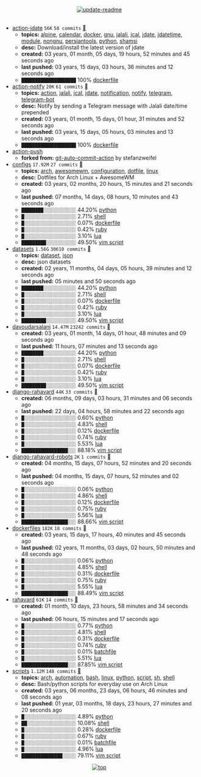 <div align="center">
<a href="https://github.com/davoudarsalani/davoudarsalani/actions/workflows/update-readme.yml">
<img alt="update-readme" src="https://github.com/davoudarsalani/davoudarsalani/actions/workflows/update-readme.yml/badge.svg">
</a>
</div>
<div align="center">
</div>
<br>

* [action-jdate](https://github.com/davoudarsalani/action-jdate) `56K` `58 commits` [](https://api.github.com/repos/davoudarsalani/action-jdate/zipball)
	+ __topics:__ [alpine](https://github.com/topics/alpine), [calendar](https://github.com/topics/calendar), [docker](https://github.com/topics/docker), [gnu](https://github.com/topics/gnu), [jalali](https://github.com/topics/jalali), [jcal](https://github.com/topics/jcal), [jdate](https://github.com/topics/jdate), [jdatetime](https://github.com/topics/jdatetime), [module](https://github.com/topics/module), [nongnu](https://github.com/topics/nongnu), [persiantools](https://github.com/topics/persiantools), [python](https://github.com/topics/python), [shamsi](https://github.com/topics/shamsi)
	+ __desc:__ Download/install the latest version of jdate
	+ __created:__ 03 years, 01 month, 05 days, 19 hours, 52 minutes and 45 seconds ago
	+ __last pushed:__ 03 years, 15 days, 03 hours, 36 minutes and 12 seconds ago
	+ `████████████████████`  100% [dockerfile](https://github.com/topics/dockerfile)
* [action-notify](https://github.com/davoudarsalani/action-notify) `20K` `61 commits` [](https://api.github.com/repos/davoudarsalani/action-notify/zipball)
	+ __topics:__ [action](https://github.com/topics/action), [jalali](https://github.com/topics/jalali), [jcal](https://github.com/topics/jcal), [jdate](https://github.com/topics/jdate), [notification](https://github.com/topics/notification), [notify](https://github.com/topics/notify), [telegram](https://github.com/topics/telegram), [telegram-bot](https://github.com/topics/telegram-bot)
	+ __desc:__ Notify by sending a Telegram message with Jalali date/time prepended
	+ __created:__ 03 years, 01 month, 15 days, 01 hour, 31 minutes and 52 seconds ago
	+ __last pushed:__ 03 years, 15 days, 05 hours, 03 minutes and 13 seconds ago
	+ `████████████████████`  100% [dockerfile](https://github.com/topics/dockerfile)
* [action-push](https://github.com/davoudarsalani/action-push)
	+ __forked from:__ [git-auto-commit-action](https://github.com/stefanzweifel/git-auto-commit-action) by stefanzweifel
* [configs](https://github.com/davoudarsalani/configs) `17.92M` `27 commits` [](https://api.github.com/repos/davoudarsalani/configs/zipball)
	+ __topics:__ [arch](https://github.com/topics/arch), [awesomewm](https://github.com/topics/awesomewm), [configuration](https://github.com/topics/configuration), [dotfile](https://github.com/topics/dotfile), [linux](https://github.com/topics/linux)
	+ __desc:__ Dotfiles for Arch Linux + AwesomeWM
	+ __created:__ 03 years, 02 months, 20 hours, 15 minutes and 21 seconds ago
	+ __last pushed:__ 07 months, 14 days, 08 hours, 10 minutes and 43 seconds ago
	+ `████████░░░░░░░░░░░░`  44.20% [python](https://github.com/topics/python)
	+ `█░░░░░░░░░░░░░░░░░░░`  2.71% [shell](https://github.com/topics/shell)
	+ `█░░░░░░░░░░░░░░░░░░░`  0.07% [dockerfile](https://github.com/topics/dockerfile)
	+ `█░░░░░░░░░░░░░░░░░░░`  0.42% [ruby](https://github.com/topics/ruby)
	+ `█░░░░░░░░░░░░░░░░░░░`  3.10% [lua](https://github.com/topics/lua)
	+ `█████████░░░░░░░░░░░`  49.50% [vim script](https://github.com/topics/vim%20script)
* [datasets](https://github.com/davoudarsalani/datasets) `1.56G` `30610 commits` [](https://api.github.com/repos/davoudarsalani/datasets/zipball)
	+ __topics:__ [dataset](https://github.com/topics/dataset), [json](https://github.com/topics/json)
	+ __desc:__ json datasets
	+ __created:__ 02 years, 11 months, 04 days, 05 hours, 39 minutes and 12 seconds ago
	+ __last pushed:__ 05 minutes and 50 seconds ago
	+ `████████░░░░░░░░░░░░`  44.20% [python](https://github.com/topics/python)
	+ `█░░░░░░░░░░░░░░░░░░░`  2.71% [shell](https://github.com/topics/shell)
	+ `█░░░░░░░░░░░░░░░░░░░`  0.07% [dockerfile](https://github.com/topics/dockerfile)
	+ `█░░░░░░░░░░░░░░░░░░░`  0.42% [ruby](https://github.com/topics/ruby)
	+ `█░░░░░░░░░░░░░░░░░░░`  3.10% [lua](https://github.com/topics/lua)
	+ `█████████░░░░░░░░░░░`  49.50% [vim script](https://github.com/topics/vim%20script)
* [davoudarsalani](https://github.com/davoudarsalani/davoudarsalani) `14.47M` `23242 commits` [](https://api.github.com/repos/davoudarsalani/davoudarsalani/zipball)
	+ __created:__ 03 years, 01 month, 14 days, 01 hour, 48 minutes and 09 seconds ago
	+ __last pushed:__ 11 hours, 07 minutes and 13 seconds ago
	+ `████████░░░░░░░░░░░░`  44.20% [python](https://github.com/topics/python)
	+ `█░░░░░░░░░░░░░░░░░░░`  2.71% [shell](https://github.com/topics/shell)
	+ `█░░░░░░░░░░░░░░░░░░░`  0.07% [dockerfile](https://github.com/topics/dockerfile)
	+ `█░░░░░░░░░░░░░░░░░░░`  0.42% [ruby](https://github.com/topics/ruby)
	+ `█░░░░░░░░░░░░░░░░░░░`  3.10% [lua](https://github.com/topics/lua)
	+ `█████████░░░░░░░░░░░`  49.50% [vim script](https://github.com/topics/vim%20script)
* [django-rahavard](https://github.com/davoudarsalani/django-rahavard) `44K` `33 commits` [](https://api.github.com/repos/davoudarsalani/django-rahavard/zipball)
	+ __created:__ 06 months, 09 days, 03 hours, 31 minutes and 06 seconds ago
	+ __last pushed:__ 22 days, 04 hours, 58 minutes and 22 seconds ago
	+ `█░░░░░░░░░░░░░░░░░░░`  0.60% [python](https://github.com/topics/python)
	+ `█░░░░░░░░░░░░░░░░░░░`  4.83% [shell](https://github.com/topics/shell)
	+ `█░░░░░░░░░░░░░░░░░░░`  0.12% [dockerfile](https://github.com/topics/dockerfile)
	+ `█░░░░░░░░░░░░░░░░░░░`  0.74% [ruby](https://github.com/topics/ruby)
	+ `█░░░░░░░░░░░░░░░░░░░`  5.53% [lua](https://github.com/topics/lua)
	+ `█████████████████░░░`  88.18% [vim script](https://github.com/topics/vim%20script)
* [django-rahavard-robots](https://github.com/davoudarsalani/django-rahavard-robots) `2K` `1 commits` [](https://api.github.com/repos/davoudarsalani/django-rahavard-robots/zipball)
	+ __created:__ 04 months, 15 days, 07 hours, 52 minutes and 20 seconds ago
	+ __last pushed:__ 04 months, 15 days, 07 hours, 52 minutes and 02 seconds ago
	+ `█░░░░░░░░░░░░░░░░░░░`  0.06% [python](https://github.com/topics/python)
	+ `█░░░░░░░░░░░░░░░░░░░`  4.86% [shell](https://github.com/topics/shell)
	+ `█░░░░░░░░░░░░░░░░░░░`  0.12% [dockerfile](https://github.com/topics/dockerfile)
	+ `█░░░░░░░░░░░░░░░░░░░`  0.75% [ruby](https://github.com/topics/ruby)
	+ `█░░░░░░░░░░░░░░░░░░░`  5.56% [lua](https://github.com/topics/lua)
	+ `█████████████████░░░`  88.66% [vim script](https://github.com/topics/vim%20script)
* [dockerfiles](https://github.com/davoudarsalani/dockerfiles) `182K` `18 commits` [](https://api.github.com/repos/davoudarsalani/dockerfiles/zipball)
	+ __created:__ 03 years, 15 days, 17 hours, 40 minutes and 45 seconds ago
	+ __last pushed:__ 02 years, 11 months, 03 days, 02 hours, 50 minutes and 48 seconds ago
	+ `█░░░░░░░░░░░░░░░░░░░`  0.06% [python](https://github.com/topics/python)
	+ `█░░░░░░░░░░░░░░░░░░░`  4.85% [shell](https://github.com/topics/shell)
	+ `█░░░░░░░░░░░░░░░░░░░`  0.31% [dockerfile](https://github.com/topics/dockerfile)
	+ `█░░░░░░░░░░░░░░░░░░░`  0.75% [ruby](https://github.com/topics/ruby)
	+ `█░░░░░░░░░░░░░░░░░░░`  5.55% [lua](https://github.com/topics/lua)
	+ `█████████████████░░░`  88.49% [vim script](https://github.com/topics/vim%20script)
* [rahavard](https://github.com/davoudarsalani/rahavard) `61K` `14 commits` [](https://api.github.com/repos/davoudarsalani/rahavard/zipball)
	+ __created:__ 01 month, 10 days, 23 hours, 58 minutes and 34 seconds ago
	+ __last pushed:__ 06 hours, 15 minutes and 17 seconds ago
	+ `█░░░░░░░░░░░░░░░░░░░`  0.77% [python](https://github.com/topics/python)
	+ `█░░░░░░░░░░░░░░░░░░░`  4.81% [shell](https://github.com/topics/shell)
	+ `█░░░░░░░░░░░░░░░░░░░`  0.31% [dockerfile](https://github.com/topics/dockerfile)
	+ `█░░░░░░░░░░░░░░░░░░░`  0.74% [ruby](https://github.com/topics/ruby)
	+ `█░░░░░░░░░░░░░░░░░░░`  0.01% [batchfile](https://github.com/topics/batchfile)
	+ `█░░░░░░░░░░░░░░░░░░░`  5.51% [lua](https://github.com/topics/lua)
	+ `█████████████████░░░`  87.85% [vim script](https://github.com/topics/vim%20script)
* [scripts](https://github.com/davoudarsalani/scripts) `1.12M` `148 commits` [](https://api.github.com/repos/davoudarsalani/scripts/zipball)
	+ __topics:__ [arch](https://github.com/topics/arch), [automation](https://github.com/topics/automation), [bash](https://github.com/topics/bash), [linux](https://github.com/topics/linux), [python](https://github.com/topics/python), [script](https://github.com/topics/script), [sh](https://github.com/topics/sh), [shell](https://github.com/topics/shell)
	+ __desc:__ Bash/python scripts for everyday use on Arch Linux
	+ __created:__ 03 years, 06 months, 23 days, 06 hours, 46 minutes and 08 seconds ago
	+ __last pushed:__ 01 year, 03 months, 18 days, 23 hours, 27 minutes and 20 seconds ago
	+ `█░░░░░░░░░░░░░░░░░░░`  4.89% [python](https://github.com/topics/python)
	+ `██░░░░░░░░░░░░░░░░░░`  10.08% [shell](https://github.com/topics/shell)
	+ `█░░░░░░░░░░░░░░░░░░░`  0.28% [dockerfile](https://github.com/topics/dockerfile)
	+ `█░░░░░░░░░░░░░░░░░░░`  0.67% [ruby](https://github.com/topics/ruby)
	+ `█░░░░░░░░░░░░░░░░░░░`  0.01% [batchfile](https://github.com/topics/batchfile)
	+ `█░░░░░░░░░░░░░░░░░░░`  4.96% [lua](https://github.com/topics/lua)
	+ `███████████████░░░░░`  79.11% [vim script](https://github.com/topics/vim%20script)
<div align="center">
<a href='https://github.com/davoudarsalani/davoudarsalani#readme'>
<img alt='top' src='https://img.shields.io/badge/TOP-grey'>
</a>
</div>
